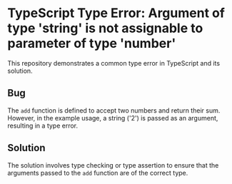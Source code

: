 # TypeScript Type Error: Argument of type 'string' is not assignable to parameter of type 'number'

This repository demonstrates a common type error in TypeScript and its solution.

## Bug
The `add` function is defined to accept two numbers and return their sum. However, in the example usage, a string ('2') is passed as an argument, resulting in a type error.

## Solution
The solution involves type checking or type assertion to ensure that the arguments passed to the `add` function are of the correct type.